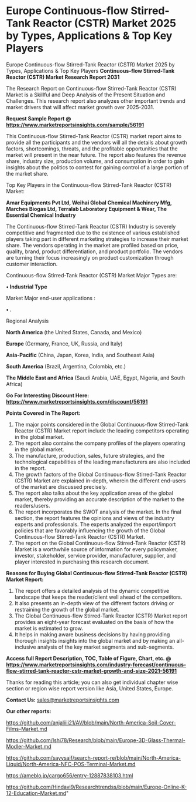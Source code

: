 # Europe Continuous-flow Stirred-Tank Reactor (CSTR) Market 2025 by Types, Applications & Top Key Players
Europe Continuous-flow Stirred-Tank Reactor (CSTR) Market 2025 by Types, Applications & Top Key Players
<strong>Continuous-flow Stirred-Tank Reactor (CSTR) Market Research Report 2031</strong>

The Research Report on Continuous-flow Stirred-Tank Reactor (CSTR) Market is a Skillful and Deep Analysis of the Present Situation and Challenges. This research report also analyzes other important trends and market drivers that will affect market growth over 2025-2031.

<strong>Request Sample Report @ <a href=https://www.marketreportsinsights.com/sample/56191>https://www.marketreportsinsights.com/sample/56191</a></strong>

This Continuous-flow Stirred-Tank Reactor (CSTR) market report aims to provide all the participants and the vendors will all the details about growth factors, shortcomings, threats, and the profitable opportunities that the market will present in the near future. The report also features the revenue share, industry size, production volume, and consumption in order to gain insights about the politics to contest for gaining control of a large portion of the market share.

Top Key Players in the Continuous-flow Stirred-Tank Reactor (CSTR) Market:

<strong>Amar Equipments Pvt Ltd, Weihai Global Chemical Machinery Mfg, Marches Biogas Ltd, Terralab Laboratory Equipment & Wear, The Essential Chemical Industry</strong>

The Continuous-flow Stirred-Tank Reactor (CSTR) Industry is severely competitive and fragmented due to the existence of various established players taking part in different marketing strategies to increase their market share. The vendors operating in the market are profiled based on price, quality, brand, product differentiation, and product portfolio. The vendors are turning their focus increasingly on product customization through customer interaction.

Continuous-flow Stirred-Tank Reactor (CSTR) Market Major Types are:

<strong>• Industrial Type</strong>

Market Major end-user applications :

<strong>• .</strong>

Regional Analysis

</u><strong><b>North America</b></strong> (the United States, Canada, and Mexico)

<strong><b>Europe </b></strong>(Germany, France, UK, Russia, and Italy)

<strong><b>Asia-Pacific</b></strong> (China, Japan, Korea, India, and Southeast Asia)

<strong><b>South America</b></strong> (Brazil, Argentina, Colombia, etc.)

<strong><b>The Middle East and Africa</b></strong> (Saudi Arabia, UAE, Egypt, Nigeria, and South Africa)

<strong>Go For Interesting Discount Here: <a href=https://www.marketreportsinsights.com/discount/56191>https://www.marketreportsinsights.com/discount/56191</a></strong>

<strong>Points Covered in The Report:</strong>
<ol>
  <li>The major points considered in the Global Continuous-flow Stirred-Tank Reactor (CSTR) Market report include the leading competitors operating in the global market.</li>
  <li>The report also contains the company profiles of the players operating in the global market.</li>
  <li>The manufacture, production, sales, future strategies, and the technological capabilities of the leading manufacturers are also included in the report.</li>
  <li>The growth factors of the Global Continuous-flow Stirred-Tank Reactor (CSTR) Market are explained in-depth, wherein the different end-users of the market are discussed precisely.</li>
  <li>The report also talks about the key application areas of the global market, thereby providing an accurate description of the market to the readers/users.</li>
  <li>The report incorporates the SWOT analysis of the market. In the final section, the report features the opinions and views of the industry experts and professionals. The experts analyzed the export/import policies that are favorably influencing the growth of the Global Continuous-flow Stirred-Tank Reactor (CSTR) Market.</li>
  <li>The report on the Global Continuous-flow Stirred-Tank Reactor (CSTR) Market is a worthwhile source of information for every policymaker, investor, stakeholder, service provider, manufacturer, supplier, and player interested in purchasing this research document.</li>
</ol>
<strong>Reasons for Buying Global Continuous-flow Stirred-Tank Reactor (CSTR) Market Report:</strong>

<ol>
  <li>The report offers a detailed analysis of the dynamic competitive landscape that keeps the reader/client well ahead of the competitors.</li>
  <li>It also presents an in-depth view of the different factors driving or restraining the growth of the global market.</li>
  <li>The Global Continuous-flow Stirred-Tank Reactor (CSTR) Market report provides an eight-year forecast evaluated on the basis of how the market is estimated to grow.</li>
  <li>It helps in making aware business decisions by having providing thorough insights insights into the global market and by making an all-inclusive analysis of the key market segments and sub-segments.</li>
</ol>
<strong>Access full Report Description, TOC, Table of Figure, Chart, etc. @ <a href=https://www.marketreportsinsights.com/industry-forecast/continuous-flow-stirred-tank-reactor-cstr-market-growth-and-size-2021-56191>https://www.marketreportsinsights.com/industry-forecast/continuous-flow-stirred-tank-reactor-cstr-market-growth-and-size-2021-56191</a></strong>


Thanks for reading this article; you can also get individual chapter wise section or region wise report version like Asia, United States, Europe.

<strong>Contact Us:</strong>
sales@marketreportsinsights.com

<strong>Our other reports:</strong>

<a href=https://github.com/anjaliiii21/AV/blob/main/North-America-Soil-Cover-Films-Market.md>https://github.com/anjaliiii21/AV/blob/main/North-America-Soil-Cover-Films-Market.md</a>

<a href=https://github.com/Ishi78/Research/blob/main/Europe-3D-Glass-Thermal-Modler-Market.md>https://github.com/Ishi78/Research/blob/main/Europe-3D-Glass-Thermal-Modler-Market.md</a>

<a href=https://github.com/sayysaif/search-report-re/blob/main/North-America-Liquid/North-America-NFC-POS-Terminal-Market.md>https://github.com/sayysaif/search-report-re/blob/main/North-America-Liquid/North-America-NFC-POS-Terminal-Market.md</a>

<a href=https://ameblo.jp/cargo656/entry-12887838103.html>https://ameblo.jp/cargo656/entry-12887838103.html</a>

<a href=https://github.com/Hindavi9/Researchtrendss/blob/main/Europe-Online-K-12-Education-Market.md>https://github.com/Hindavi9/Researchtrendss/blob/main/Europe-Online-K-12-Education-Market.md</a>"
